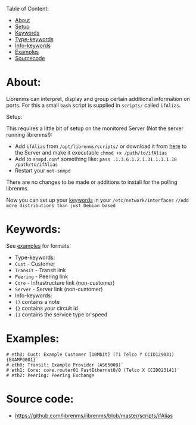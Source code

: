 Table of Content:
-   [About](#about)
   -   [Setup](#setup)
-   [Keywords](#keywords)
   -   [Type-keywords](#type-keywords)
   -   [Info-keywords](#info-keywords)
-   [Examples](#examples)
-   [Sourcecode](#source)

# <a name="about">About</a>:

Librenms can interpret, display and group certain additional information on ports.
For this a small `bash` script is supplied in `scripts/` called `ifAlias`.

<a name="setup">Setup</a>:

This requires a little bit of setup on the monitored Server (Not the server running librenms!):

*   Add `ifAlias` from `/opt/librenms/scripts/` or download it from [here](#source) to the Server and make
    it executable `chmod +x /path/to/ifAlias`
*   Add to `snmpd.conf` something like:
    ``pass .1.3.6.1.2.1.31.1.1.1.18 /path/to/ifAlias``
*   Restart your `net-snmpd`

There are no changes to be made or additions to install for the polling librenms.

Now you can set up your [keywords](#keywords) in your `/etc/network/interfaces`
``//Add more distributions than just Debian based``

# <a name="keywords">Keywords</a>:

See [examples](#examples) for formats.

* <a name="type-keywords">Type-keywords</a>:
 * `Cust`    - Customer
 * `Transit` - Transit link
 * `Peering` - Peering link
 * `Core`    - Infrastructure link (non-customer)
 * `Server`  - Server link (non-customer)
* <a name="info-keywords">Info-keywords</a>:
 * `()` contains a note
 * `{}` contains *your* circuit id
 * `[]` contains the service type or speed

# <a name="examples">Examples</a>:
```text
# eth3: Cust: Example Customer [10Mbit] (T1 Telco Y CCID129031) {EXAMP0001}`
# eth0: Transit: Example Provider (AS65000)`
# eth1: Core: core.router01 FastEthernet0/0 (Telco X CCID023141)`
# eth2: Peering: Peering Exchange
```

# <a name="source">Source code</a>:

* https://github.com/librenms/librenms/blob/master/scripts/ifAlias
